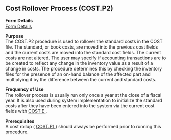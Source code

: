 ##  Cost Rollover Process (COST.P2)

<PageHeader />

**Form Details**  
[ Form Details ](COST-P2-1/README.md)   

**Purpose**  
The COST.P2 procedure is used to rollover the standard costs in the COST file.
The standard, or book costs, are moved into the previous cost fields and the
current costs are moved into the standard cost fields. The current costs are
not altered. The user may specify if accounting transactions are to be created
to reflect any change in the inventory value as a result of a change in costs.
The procedure determines this by checking the inventory files for the presence
of an on-hand balance of the affected part and multiplying it by the
difference between the current and standard costs.

**Frequency of Use**  
The rollover process is usually run only once a year at the close of a fiscal year. It is also used during system implementation to initialize the standard costs after they have been entered into the system via the current cost fields with [ COST.E ](COST-E/README.md) . 

**Prerequisites**  
A cost rollup ( [ COST.P1 ](../COST-P1/README.md) ) should always be performed prior to running this procedure. 

<badge text= "Version 8.10.57" vertical="middle" />

<PageFooter />